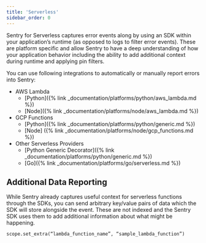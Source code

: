 ```yaml
---
title: 'Serverless'
sidebar_order: 0
---
```


Sentry for Serverless captures error events along by using an SDK within your application’s runtime (as opposed to logs to filter error events). These are platform specific and allow Sentry to have a deep understanding of how your application behavior including the ability to add additional context during runtime and applying pin filters.

You can use following integrations to automatically or manually report errors into Sentry:

* AWS Lambda
    * [Python]({% link _documentation/platforms/python/aws_lambda.md %})
    * [Node]({% link _documentation/platforms/node/aws_lambda.md %})
* GCP Functions
    * [Python]({% link _documentation/platforms/python/generic.md %})
    * [Node] ({% link _documentation/platforms/node/gcp_functions.md %})
* Other Serverless Providers
    * [Python Generic Decorator]({% link _documentation/platforms/python/generic.md %})
    * [Go]({% link _documentation/platforms/go/serverless.md %})

## Additional Data Reporting

While Sentry already captures useful context for serverless functions through the SDKs, you can send arbitrary key/value pairs of data which the SDK will store alongside the event. These are not indexed and the Sentry SDK uses them to add additional information about what might be happening.

```basic
scope.set_extra(“lambda_function_name”, “sample_lambda_function”)
```
